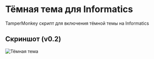 # Тёмная тема для Informatics
TamperMonkey скрипт для включения тёмной темы на Informatics

## Скриншот (v0.2)
![Тёмная тема](https://radolyn.com/shared/informatics_dark.png)
